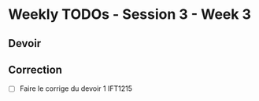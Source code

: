 # Weekly TODOs - Session 3 - Week 3

## Devoir

## Correction

- [ ] Faire le corrige du devoir 1 IFT1215
